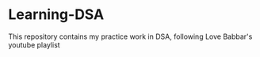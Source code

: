 # Learning-DSA
This repository contains my practice work in DSA, following Love Babbar's youtube playlist
